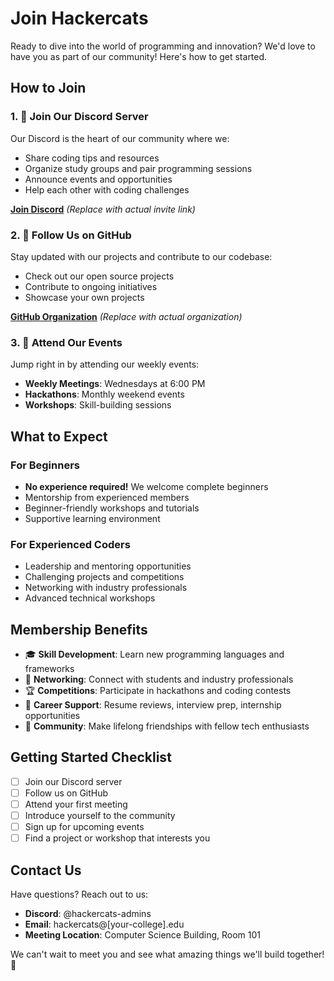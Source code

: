 # Join Hackercats

Ready to dive into the world of programming and innovation? We'd love to have you as part of our community! Here's how to get started.

## How to Join

### 1. 📱 Join Our Discord Server
Our Discord is the heart of our community where we:
- Share coding tips and resources
- Organize study groups and pair programming sessions
- Announce events and opportunities
- Help each other with coding challenges

**[Join Discord](https://discord.gg/hackercats)** *(Replace with actual invite link)*

### 2. 🐙 Follow Us on GitHub
Stay updated with our projects and contribute to our codebase:
- Check out our open source projects
- Contribute to ongoing initiatives
- Showcase your own projects

**[GitHub Organization](https://github.com/hackercats)** *(Replace with actual organization)*

### 3. 📅 Attend Our Events
Jump right in by attending our weekly events:
- **Weekly Meetings**: Wednesdays at 6:00 PM
- **Hackathons**: Monthly weekend events
- **Workshops**: Skill-building sessions

## What to Expect

### For Beginners
- **No experience required!** We welcome complete beginners
- Mentorship from experienced members
- Beginner-friendly workshops and tutorials
- Supportive learning environment

### For Experienced Coders
- Leadership and mentoring opportunities
- Challenging projects and competitions
- Networking with industry professionals
- Advanced technical workshops

## Membership Benefits

- 🎓 **Skill Development**: Learn new programming languages and frameworks
- 🤝 **Networking**: Connect with students and industry professionals
- 🏆 **Competitions**: Participate in hackathons and coding contests
- 💼 **Career Support**: Resume reviews, interview prep, internship opportunities
- 🎉 **Community**: Make lifelong friendships with fellow tech enthusiasts

## Getting Started Checklist

- [ ] Join our Discord server
- [ ] Follow us on GitHub
- [ ] Attend your first meeting
- [ ] Introduce yourself to the community
- [ ] Sign up for upcoming events
- [ ] Find a project or workshop that interests you

## Contact Us

Have questions? Reach out to us:

- **Discord**: @hackercats-admins
- **Email**: hackercats@[your-college].edu
- **Meeting Location**: Computer Science Building, Room 101

We can't wait to meet you and see what amazing things we'll build together! 🚀
